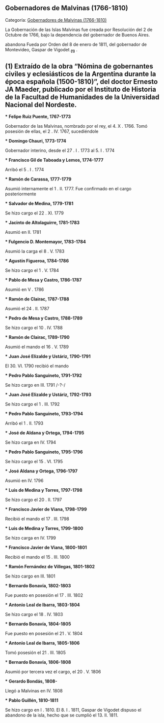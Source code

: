 ## Gobernadores de Malvinas (1766-1810)

Categoría: [Gobernadores de Malvinas (1766-1810)](http://descubrircorrientes.com.ar/2012/index.php/1077-cronologias/cronologias-del-periodo-colonial/gobernadores-coloniales/gobernadores-de-malvinas-1766-1810)

La Gobernación de las Islas Malvinas fue creada por Resolución del 2 de Octubre de 1766, bajo la dependencia del gobernador de Buenos Aires.

abandona Fueda por Orden del 8 de enero de 1811, del gobernador de Montevideo, Gaspar de Vigodet <sub><strong><span><span>(1)</span></span></strong></sub> .

## **(1)** Extraído de la obra “Nómina de gobernantes civiles y eclesiásticos de la Argentina durante la época española (1500-1810)”, del doctor Ernesto JA Maeder, publicado por el Instituto de Historia de la Facultad de Humanidades de la Universidad Nacional del Nordeste.

**\*** **Felipe Ruiz Puente, 1767-1773**  

Gobernador de las Malvinas, nombrado por el rey, el 4. X . 1766\. Tomó posesión de ellas, el 2 . IV. 1767, sucediéndole  

**\*** **Domingo Chauri, 1773-1774**  

Gobernador interino, desde el 27 . I . 1773 al 5. I . 1774  

**\*** **Francisco Gil de Taboada y Lemos, 1774-1777**  

Arribó el 5 . I . 1774  

**\*** **Ramón de Carassa, 1777-1779**  

Asumió internamente el 1 . II. 1777\. Fue confirmado en el cargo posteriormente  

**\*** **Salvador de Medina, 1779-1781**  

Se hizo cargo el 22 . XI. 1779  

**\*** **Jacinto de Altolaguirre, 1781-1783**  

Asumió en II. 1781  

**\* Fulgencio D. Montemayor, 1783-1784**  

Asumió la carga el 8 . V. 1783  

**\*** **Agustín Figueroa, 1784-1786**

Se hizo cargo el 1 . V. 1784  

**\*** **Pablo de Mesa y Castro, 1786-1787**  

Asumió en V . 1786  

**\*** **Ramón de Clairac, 1787-1788**  

Asumió el 24 . II. 1787  

**\*** **Pedro de Mesa y Castro, 1788-1789**  

Se hizo cargo el 10 . IV. 1788  

**\*** **Ramón de Clairac, 1789-1790**  

Asumió el mando el 16 . V. 1789  

**\*** **Juan José Elizalde y Ustáriz, 1790-1791**  

El 30. VI. 1790 recibió el mando  

**\*** **Pedro Pablo Sanguineto, 1791-1792**  

Se hizo cargo en III. 1791 /-?-/  

**\*** **Juan José Elizalde y Ustáriz, 1792-1793**  

Se hizo cargo el 1 . III. 1792  

**\*** **Pedro Pablo Sanguineto, 1793-1794**  

Arribó el 1 . II. 1793  

**\*** **José de Aldana y Ortega, 1794-1795**

Se hizo carga en IV. 1794  

**\*** **Pedro Pablo Sanguineto, 1795-1796**  

Se hizo cargo el 15 . VI. 1795  

**\*** **José Aldana y Ortega, 1796-1797**  

Asumió en IV. 1796  

**\*** **Luis de Medina y Torres, 1797-1798**  

Se hizo cargo el 20 . II. 1797  

**\*** **Francisco Javier de Viana, 1798-1799**  

Recibió el mando el 17 . III. 1798  

**\*** **Luis de Medina y Torres, 1799-1800**  

Se hizo carga en IV. 1799  

**\*** **Francisco Javier de Viana, 1800-1801**  

Recibió el mando el 15 . III. 1800  

**\*** **Ramón Fernández de Villegas, 1801-1802**  

Se hizo cargo en III. 1801  

**\*** **Bernardo Bonavía, 1802-1803**  

Fue puesto en posesión el 17 . III. 1802  

**\*** **Antonio Leal de Ibarra, 1803-1804**

Se hizo cargo el 18 . IV. 1803  

**\*** **Bernardo Bonavía, 1804-1805**

Fue puesto en posesión el 21 . V. 1804  

**\*** **Antonio Leal de Ibarra, 1805-1806**  

Tomó posesión el 21 . III. 1805  

**\*** **Bernardo Bonavía, 1806-1808**  

Asumió por tercera vez el cargo, el 20 . V. 1806  

**\*** **Gerardo Bondás, 1808-**  

Llegó a Malvinas en IV. 1808  

**\*** **Pablo Guillén, 1810-1811**  

Se hizo cargo en I . 1810\. El 8. I . 1811, Gaspar de Vigodet dispuso el abandono de la isla, hecho que se cumplió el 13. II. 1811.